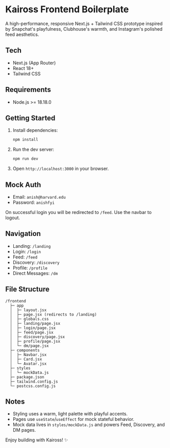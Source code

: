 # Kaiross Frontend Boilerplate

A high-performance, responsive Next.js + Tailwind CSS prototype inspired by Snapchat's playfulness, Clubhouse's warmth, and Instagram's polished feed aesthetics.

## Tech
- Next.js (App Router)
- React 18+
- Tailwind CSS

## Requirements
- Node.js >= 18.18.0

## Getting Started
1. Install dependencies:
   ```bash
   npm install
   ```
2. Run the dev server:
   ```bash
   npm run dev
   ```
3. Open `http://localhost:3000` in your browser.

## Mock Auth
- Email: `anish@harvard.edu`
- Password: `anishfyi`

On successful login you will be redirected to `/feed`. Use the navbar to logout.

## Navigation
- Landing: `/landing`
- Login: `/login`
- Feed: `/feed`
- Discovery: `/discovery`
- Profile: `/profile`
- Direct Messages: `/dm`

## File Structure
```
/frontend
  ├─ app
  │  ├─ layout.jsx
  │  ├─ page.jsx (redirects to /landing)
  │  ├─ globals.css
  │  ├─ landing/page.jsx
  │  ├─ login/page.jsx
  │  ├─ feed/page.jsx
  │  ├─ discovery/page.jsx
  │  ├─ profile/page.jsx
  │  └─ dm/page.jsx
  ├─ components
  │  ├─ Navbar.jsx
  │  ├─ Card.jsx
  │  └─ Avatar.jsx
  ├─ styles
  │  └─ mockData.js
  ├─ package.json
  ├─ tailwind.config.js
  └─ postcss.config.js
```

## Notes
- Styling uses a warm, light palette with playful accents.
- Pages use `useState`/`useEffect` for mock stateful behavior.
- Mock data lives in `styles/mockData.js` and powers Feed, Discovery, and DM pages.

Enjoy building with Kaiross! ✨
